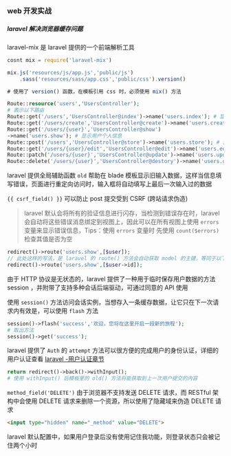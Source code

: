 ### web 开发实战

##### laravel 解决浏览器缓存问题

laravel-mix 是 laravel 提供的一个前端解析工具

```javascript
cosnt mix = require('laravel-mix')

mix.js('resources/js/app.js','public/js')
	.sass('resources/sass/app.css','public/css').version()

# 使用了 version() 函数，在模板引用 css 时，必须使用 mix() 方法
```

```php
Route::resource('users','UsersController');
# 表示以下路由
Route::get('/users','UsersController@index')->name('users.index'); # 显示所有用户的列表页面
Route::get('/users/create','UsersController@create')->name('users.create'); # 创建用户页面
Route::get('/users/{user}','UsersController@show')
->name('users.show'); # 显示用户个人信息
Route::post('/users','UsersController@store')->name('users.store'); # 创建用户
Route::get('/users/{user}/edit','UsersController@edit')->name('users.edit'); # 编辑用户个人资料页面
Route::patch('/users/{user}','UsersController@update')->name('users.update'); # 更新用户
Route::delete('/users/{user}','UsersController@destory')->name('users.destory'); # 删除用户

```

laravel 提供全局辅助函数 `old` 帮助在 blade 模板显示旧输入数据，这样当信息填写错误，页面进行重定向访问时，输入框将自动填写上最后一次输入过的数据

`{{ csrf_field() }}` 可以防止 post 提交受到 CSRF (跨站请求伪造)

> laravel 默认会将所有的验证信息进行闪存，当检测到错误存在时，laravel 会自动将这些错误消息绑定到视图上，因此可以在所有视图上使用  `errors` 变量来显示错误信息，Tips：使用 `errors` 变量时 先使用 `count($errors)` 检查其值是否为空

```php
redirect()->route('users.show',[$user]);
// 此处这样的写法，是 laravel 的 route() 方法会自动获取 model 的主键，等同于以下
redirect()->route('users.show',[$user->id]);
```

由于 HTTP 协议是无状态的，laravel 提供了一种用于临时保存用户数据的方法 session ，并附带了支持多种会话后端驱动，可通过同意的 API 使用

使用 `session()` 方法访问会话实例，当想存入一条缓存数据，让它只在下一次请求内有效是，可以使用 `flash` 方法

```php
session()->flash('success','欢迎，您将在这里开启一段新的旅程');
# 取出方法
session()->get('success');
```

 laravel 提供了 `Auth` 的 `attempt` 方法可以很方便的完成用户的身份认证，详细的用户认证查看 [laravel -用户认证章节](https://learnku.com/docs/laravel/5.7/authentication/2269)

```php
return redirect()->back()->withInput();
# 使用 withInput() 后模板里的 old() 方法将能获取到上一次用户提交的内容
```

`method_field('DELETE')`  由于浏览器不支持发送 DELETE 请求，而 RESTful 架构中会使用 DELETE 请求来删除一个资源，所以使用了隐藏域来伪造 DELETE 请求

```html
<input type="hidden" name="_method" value="DELETE">
```

laravel 默认配置中，如果用户登录后没有使用记住我功能，则登录状态只会被记住两个小时